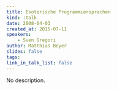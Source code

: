 ```yaml
---
title: Esoterische Programmiersprachen
kind: :talk
date: 2008-04-03
created_at: 2015-07-11
speakers:
    - Sven Gregori
author: Matthias Beyer
slides: false
tags:
link_in_talk_list: false
---
```


No description.
